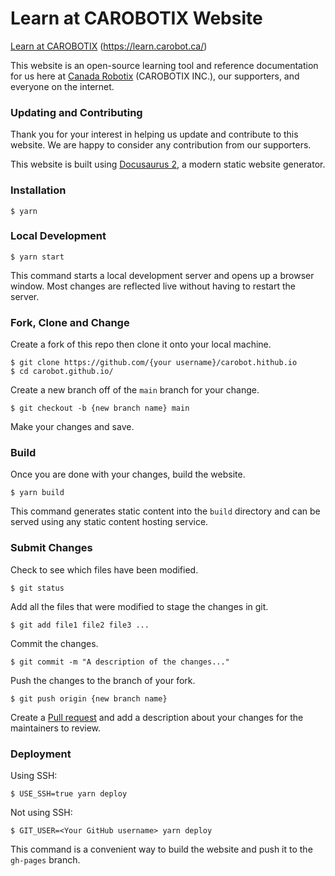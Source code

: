 # Learn at CAROBOTIX Website

[Learn at CAROBOTIX](https://learn.carobot.ca/) (https://learn.carobot.ca/)

This website is an open-source learning tool and reference documentation for us here at [Canada Robotix](https://www.canadarobotix.com/) (CAROBOTIX INC.), our supporters, and everyone on the internet.

### Updating and Contributing

Thank you for your interest in helping us update and contribute to this website. We are happy to consider any contribution from our supporters.

This website is built using [Docusaurus 2](https://docusaurus.io/), a modern static website generator.

### Installation

```
$ yarn
```

### Local Development

```
$ yarn start
```

This command starts a local development server and opens up a browser window. Most changes are reflected live without having to restart the server.

### Fork, Clone and Change

Create a fork of this repo then clone it onto your local machine.

```
$ git clone https://github.com/{your username}/carobot.hithub.io
$ cd carobot.github.io/
```
Create a new branch off of the `main` branch for your change.
```
$ git checkout -b {new branch name} main
```
Make your changes and save.

### Build

Once you are done with your changes, build the website.

```
$ yarn build
```

This command generates static content into the `build` directory and can be served using any static content hosting service.

### Submit Changes

Check to see which files have been modified.
```
$ git status
```
Add all the files that were modified to stage the changes in git.
```
$ git add file1 file2 file3 ...
```
Commit the changes.
```
$ git commit -m "A description of the changes..."
```
Push the changes to the branch of your fork.
```
$ git push origin {new branch name}
```
Create a [Pull request](https://docs.github.com/en/pull-requests/collaborating-with-pull-requests/proposing-changes-to-your-work-with-pull-requests/creating-a-pull-request) and add a description about your changes for the maintainers to review.

### Deployment

Using SSH:

```
$ USE_SSH=true yarn deploy
```

Not using SSH:

```
$ GIT_USER=<Your GitHub username> yarn deploy
```

This command is a convenient way to build the website and push it to the `gh-pages` branch.